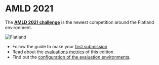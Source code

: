 AMLD 2021
===

The **[AMLD 2021 challenge](https://www.aicrowd.com/challenges/flatland)** is the newest competition around the Flatland environment.

![Flatland](../../assets/images/flatland_wide.png)

- Follow the guide to make your [first submission](amld2021/first-submission)
- Read about the [evaluations metrics](amld2021/eval) of this edition.
- Find out the [configuration of the evaluation environments](amld2021/envconfig).